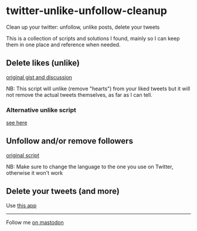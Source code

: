 # twitter-unlike-unfollow-cleanup
Clean up your twitter: unfollow, unlike posts, delete your tweets

This is a collection of scripts and solutions I found, mainly so I can keep them in one place and reference when needed.

## Delete likes (unlike) 
[original gist and discussion](https://gist.github.com/aymericbeaumet/d1d6799a1b765c3c8bc0b675b1a1547d) 

NB: This script will unlike (remove "hearts") from your liked tweets but it will not remove the actual tweets themselves, as far as I can tell. 

### Alternative unlike script 
[see here](https://github.com/lukejones/delete-twitter-likes/blob/master/script.js) 

## Unfollow and/or remove followers 
[original script](https://github.com/canpurcek34/twitter-mass-actions/blob/main/twitter-mass-unfollow.js) 

NB: Make sure to change the language to the one you use on Twitter, otherwise it won't work 

## Delete your tweets (and more) 
Use [this app](https://tweetdelete.net/) 

---

Follow me [on mastodon](https://talk.artsculture.media/@baroquepawel?utm_source=github&utm_medium=twitter-unlike-unfollow-cleanup&utm_campaign=ongoing) 
